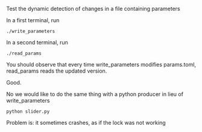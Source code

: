 Test the dynamic detection of changes in a file containing parameters

In a first terminal, run

    ./write_parameters
    
In  a second terminal, run

    ./read_params
    
You should observe that every time write_parameters modifies params.toml, read_params reads the updated version.

Good.

No we would like to do the same thing with a python producer in lieu of write_parameters

    python slider.py
    
Problem is: it sometimes crashes, as if the lock was not working

    
